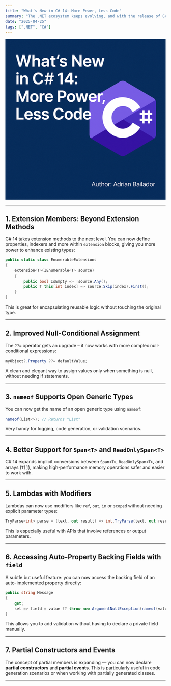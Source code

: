 ```yaml
---
title: "What’s New in C# 14: More Power, Less Code"
summary: "The .NET ecosystem keeps evolving, and with the release of C# 14 alongside .NET 10, developers now have a fresh set of features that make the language even more expressive, concise, and powerful. In this post, I’ll walk you through the key improvements in this new version, with clear and practical examples."
date: "2025-04-25"
tags: [".NET", "C#"]
---
```


![CSharp 14](CSharp14.png)

---

## 1. Extension Members: Beyond Extension Methods

C# 14 takes extension methods to the next level. You can now define properties, indexers and more within `extension` blocks, giving you more power to enhance existing types:

```csharp
public static class EnumerableExtensions
{
    extension<T>(IEnumerable<T> source)
    {
        public bool IsEmpty => !source.Any();
        public T this[int index] => source.Skip(index).First();
    }
}
```

This is great for encapsulating reusable logic without touching the original type.

---

## 2. Improved Null-Conditional Assignment

The `??=` operator gets an upgrade – it now works with more complex null-conditional expressions:

```csharp
myObject?.Property ??= defaultValue;
```

A clean and elegant way to assign values only when something is null, without needing if statements.

---

## 3. `nameof` Supports Open Generic Types

You can now get the name of an open generic type using `nameof`:

```csharp
nameof(List<>); // Returns "List"
```

Very handy for logging, code generation, or validation scenarios.

---

## 4. Better Support for `Span<T>` and `ReadOnlySpan<T>`

C# 14 expands implicit conversions between `Span<T>`, `ReadOnlySpan<T>`, and arrays (`T[]`), making high-performance memory operations safer and easier to work with.

---

## 5. Lambdas with Modifiers

Lambdas can now use modifiers like `ref`, `out`, `in` or `scoped` without needing explicit parameter types:

```csharp
TryParse<int> parse = (text, out result) => int.TryParse(text, out result);
```

This is especially useful with APIs that involve references or output parameters.

---

## 6. Accessing Auto-Property Backing Fields with `field`

A subtle but useful feature: you can now access the backing field of an auto-implemented property directly:

```csharp
public string Message
{
    get;
    set => field = value ?? throw new ArgumentNullException(nameof(value));
}
```

This allows you to add validation without having to declare a private field manually.

---

## 7. Partial Constructors and Events

The concept of partial members is expanding — you can now declare **partial constructors** and **partial events**. This is particularly useful in code generation scenarios or when working with partially generated classes.

---
